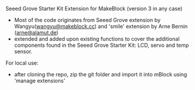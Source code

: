 Seeed Grove Starter Kit Extension for MakeBlock (version 3 in any case)
- Most of the code originates from Seeed Grove extension by Wangyu(wangyu@makeblock.cc) and 'smile' extension by Arne Bernin (arne@alamut.de)
- extended and added upon existing functions to cover the additional components found in the Seeed Grove Starter Kit: LCD, servo and temp sensor.

For local use:
- after cloning the repo, zip the git folder and import it into mBlock using 'manage extensions'
